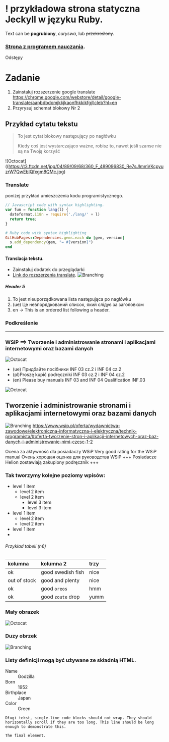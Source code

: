 # ! przykładowa strona statyczna Jeckyll w języku Ruby.

Text can be **pogrubiony**, _curyswa_, lub ~~przekreślony~~.

### [Strona z programem nauczania](./another-page.html).
Odstępy

# Zadanie
1. Zainstaluj rozszerzenie google translate https://chrome.google.com/webstore/detail/google-translate/aapbdbdomjkkjkaonfhkkikfgjllcleb?hl=en
2. Przyrysuj schemat blokowy Nr 2

## Przykład cytatu tekstu

> To jest cytat blokowy następujący po nagłówku
>
> Kiedy coś jest wystarczająco ważne, robisz to, nawet jeśli szanse nie są na Twoją korzyść

![Octocat]((https://t3.ftcdn.net/jpg/04/89/09/68/360_F_489096830_Re7sJlmmVKcpyuzrW7QwEbIQfxgm8QMc.jpg)

### Translate
poniżej przykład umieszczenia kodu programistycznego.

```js
// Javascript code with syntax highlighting.
var fun = function lang(l) {
  dateformat.i18n = require('./lang/' + l)
  return true;
}
```

```ruby
# Ruby code with syntax highlighting
GitHubPages::Dependencies.gems.each do |gem, version|
  s.add_dependency(gem, "= #{version}")
end
```
#### Translacja tekstu.

*   Zainstaluj dodatek do przeglądarki 
*   [Link do rozszerzenia translate](https://chrome.google.com/webstore/detail/google-translate/aapbdbdomjkkjkaonfhkkikfgjllcleb).
![Branching](https://farm66.staticflickr.com/65535/52360018706_c98cc782a5_b.jpg)

##### Header 5

1. To jest nieuporządkowana lista następująca po nagłówku
2. (ue) Це невпорядкований список, який слідує за заголовком
3. en -> This is an ordered list following a header.

### Podkreślenie

* * *

### WSiP ==> Tworzenie i administrowanie stronami i aplikacjami internetowymi oraz bazami danych


![Octocat](https://www.wsip.pl/upload/2020/04/1613I5_okladka_.png)
* (ue) Придбайте посібники INF 03 cz.2 і INF 04 cz.2
* (pl)Proszę kupić podręczniki INF 03 cz.2 i INF 04 cz.2 
* (en) Please buy manuals INF 03 and INF 04 Qualification INF.03

![Octocat](https://www.wsip.pl/upload/2020/04/1613K7.jpg)

## Tworzenie i administrowanie stronami i aplikacjami internetowymi oraz bazami danych
![Branching](https://www.wsip.pl/oferta/wydawnictwa-zawodowe/elektroniczna-informatyczna-i-elektryczna/technik-programista/#oferta-tworzenie-stron-i-aplikacji-internetowych-oraz-baz-danych-i-administrowanie-nimi-czesc-1-2)
https://www.wsip.pl/oferta/wydawnictwa-zawodowe/elektroniczna-informatyczna-i-elektryczna/technik-programista/#oferta-tworzenie-stron-i-aplikacji-internetowych-oraz-baz-danych-i-administrowanie-nimi-czesc-1-2

Ocena za aktywność dla posiadaczy WSiP 
Very good rating for the WSiP manual 
Очень хорошая оценка для руководства WSiP 
+++ Posiadacze Helion zostawiają zakupiony podręcznik +++

### Tak tworzymy kolejne poziomy wpisów:

- level 1 item
  - level 2 item
  - level 2 item
    - level 3 item
    - level 3 item
- level 1 item
  - level 2 item
  - level 2 item
- level 1 item
- 
###### Przykład tabeli (n6)

| kolumna       | kolumna 2          | trzy |
|:-------------|:------------------|:------|
| ok           | good swedish fish | nice  |
| out of stock | good and plenty   | nice  |
| ok           | good `oreos`      | hmm   |
| ok           | good `zoute` drop | yumm  |

### Mały obrazek
![Octocat](https://github.githubassets.com/images/icons/emoji/octocat.png)

### Duzy obrzek
![Branching](https://farm66.staticflickr.com/65535/52359137062_14e434a18e_b.jpg)

### Listy definicji mogą być używane ze składnią HTML.

<dl>
<dt>Name</dt>
<dd>Godzilla</dd>
<dt>Born</dt>
<dd>1952</dd>
<dt>Birthplace</dt>
<dd>Japan</dd>
<dt>Color</dt>
<dd>Green</dd>
</dl>

```
Długi tekst, single-line code blocks should not wrap. They should horizontally scroll if they are too long. This line should be long enough to demonstrate this.
```

```
The final element.
```
